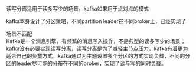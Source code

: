 读写分离适用于读多写少的场景，kafka如果用于点对点的模式

kafka本身设计了分区策略，不同partition leader在不同broker上，已经实现了

场景不匹配  
Kafka是一个消息引擎，有频繁的消息写入操作，不是典型的读多写少的场景；
kafka没有必要实现读写分离，读写分离是为了减轻主节点压力，kafka有着更为适合自己的负载方式，kafka通过为主题设置多个分区的方式实现负载，不同的分区的leader尽可能的分布在不同的broker，实现了读与写的同时负载。
